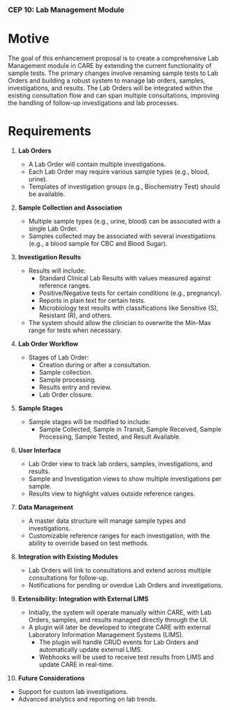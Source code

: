 ### CEP 10: Lab Management Module
# Motive

The goal of this enhancement proposal is to create a comprehensive Lab Management module in CARE by extending the current functionality of sample tests. The primary changes involve renaming sample tests to Lab Orders and building a robust system to manage lab orders, samples, investigations, and results. The Lab Orders will be integrated within the existing consultation flow and can span multiple consultations, improving the handling of follow-up investigations and lab processes.

# Requirements

1. **Lab Orders**
   - A Lab Order will contain multiple investigations.
   - Each Lab Order may require various sample types (e.g., blood, urine).
   - Templates of investigation groups (e.g., Biochemistry Test) should be available.

2. **Sample Collection and Association**
   - Multiple sample types (e.g., urine, blood) can be associated with a single Lab Order.
   - Samples collected may be associated with several investigations (e.g., a blood sample for CBC and Blood Sugar).

3. **Investigation Results**
   - Results will include:
     - Standard Clinical Lab Results with values measured against reference ranges.
     - Positive/Negative tests for certain conditions (e.g., pregnancy).
     - Reports in plain text for certain tests.
     - Microbiology test results with classifications like Sensitive (S), Resistant (R), and others.
   - The system should allow the clinician to overwrite the Min-Max range for tests when necessary.

4. **Lab Order Workflow**
   - Stages of Lab Order:
     - Creation during or after a consultation.
     - Sample collection.
     - Sample processing.
     - Results entry and review.
     - Lab Order closure.

5. **Sample Stages**
   - Sample stages will be modified to include:
     - Sample Collected, Sample in Transit, Sample Received, Sample Processing, Sample Tested, and Result Available.

6. **User Interface**
   - Lab Order view to track lab orders, samples, investigations, and results.
   - Sample and Investigation views to show multiple investigations per sample.
   - Results view to highlight values outside reference ranges.

7. **Data Management**
   - A master data structure will manage sample types and investigations.
   - Customizable reference ranges for each investigation, with the ability to override based on test methods.

8. **Integration with Existing Modules**
   - Lab Orders will link to consultations and extend across multiple consultations for follow-up.
   - Notifications for pending or overdue Lab Orders and investigations.

9. **Extensibility: Integration with External LIMS**
   - Initially, the system will operate manually within CARE, with Lab Orders, samples, and results managed directly through the UI.
   - A plugin will later be developed to integrate CARE with external Laboratory Information Management Systems (LIMS).
     - The plugin will handle CRUD events for Lab Orders and automatically update external LIMS.
     - Webhooks will be used to receive test results from LIMS and update CARE in real-time.

10. **Future Considerations**
   - Support for custom lab investigations.
   - Advanced analytics and reporting on lab trends.
